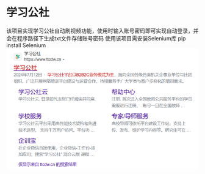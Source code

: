 # 学习公社
该项目实现学习公社自动刷视频功能，使用时输入账号密码即可实现自动登录，并会在程序路径下生成txt文件存储账号密码
使用该项目需安装Selenium库 pip install Selenium
![alt text](image.png)
